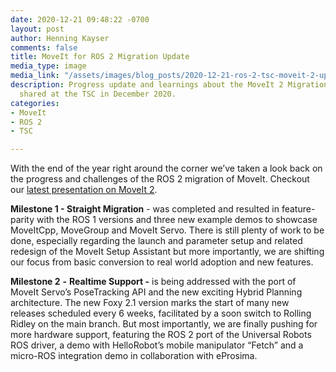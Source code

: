 ```yaml
---
date: 2020-12-21 09:48:22 -0700
layout: post
author: Henning Kayser
comments: false
title: MoveIt for ROS 2 Migration Update
media_type: image
media_link: "/assets/images/blog_posts/2020-12-21-ros-2-tsc-moveit-2-update.png"
description: Progress update and learnings about the MoveIt 2 Migration progress as
  shared at the TSC in December 2020.
categories:
- MoveIt
- ROS 2
- TSC

---
```

With the end of the year right around the corner we’ve taken a look back on the progress and challenges of the ROS 2 migration of MoveIt. Checkout our [latest presentation on MoveIt 2](https://docs.google.com/presentation/d/1pcW9v-ynGKuSqNtY-QJ4Ts5SkRZS6DmRARFYPisIqSU/edit?usp=sharing).

**Milestone 1 - Straight Migration** - was completed and resulted in feature-parity with the ROS 1 versions and three new example demos to showcase MoveItCpp, MoveGroup and MoveIt Servo. There is still plenty of work to be done, especially regarding the launch and parameter setup and related redesign of the MoveIt Setup Assistant but more importantly, we are shifting our focus from basic conversion to real world adoption and new features.

**Milestone 2** **-** **Realtime Support -** is being addressed with the port of MoveIt Servo’s PoseTracking API and the new exciting Hybrid Planning architecture. The new Foxy 2.1 version marks the start of many new releases scheduled every 6 weeks, facilitated by a soon switch to Rolling Ridley on the main branch. But most importantly, we are finally pushing for more hardware support, featuring the ROS 2 port of the Universal Robots ROS driver, a demo with HelloRobot’s mobile manipulator “Fetch” and a micro-ROS integration demo in collaboration with eProsima.